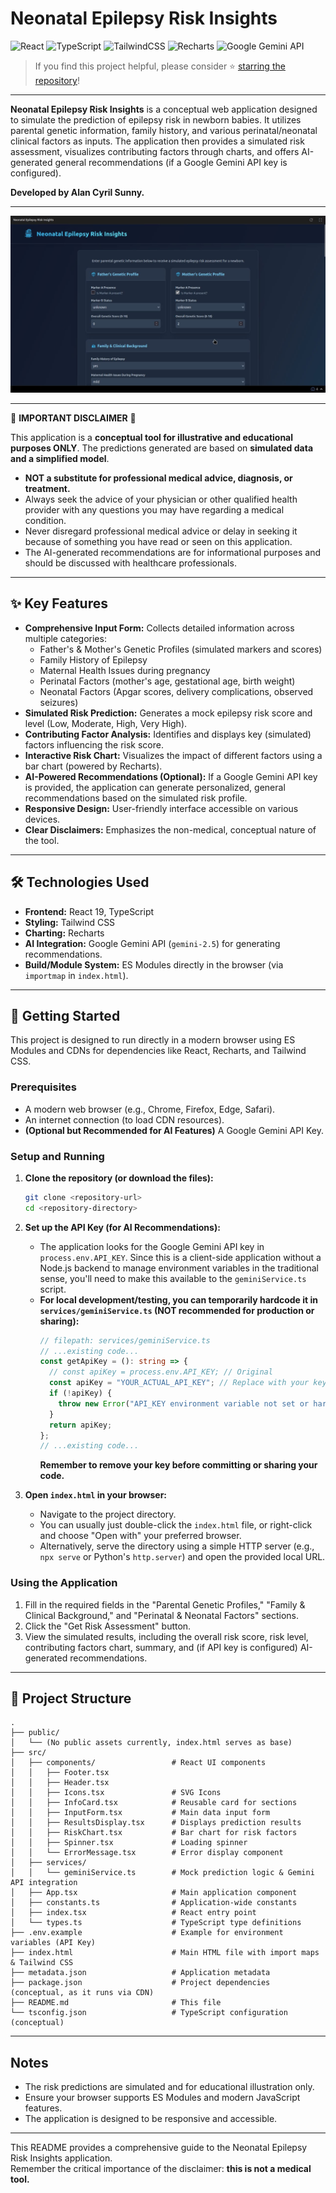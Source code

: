 # Neonatal Epilepsy Risk Insights

![React](https://img.shields.io/badge/Frontend-React-61dafb)
![TypeScript](https://img.shields.io/badge/Language-TypeScript-blue)
![TailwindCSS](https://img.shields.io/badge/Styling-TailwindCSS-38bdf8)
![Recharts](https://img.shields.io/badge/Charts-Recharts-purple)
![Google Gemini API](https://img.shields.io/badge/AI-Gemini%20API-yellow)

> If you find this project helpful, please consider ⭐ [starring the repository](https://github.com/dragonpilee/neonatal-epilepsy-risk-insights)!

---

**Neonatal Epilepsy Risk Insights** is a conceptual web application designed to simulate the prediction of epilepsy risk in newborn babies. It utilizes parental genetic information, family history, and various perinatal/neonatal clinical factors as inputs. The application then provides a simulated risk assessment, visualizes contributing factors through charts, and offers AI-generated general recommendations (if a Google Gemini API key is configured).

**Developed by Alan Cyril Sunny.**

---

![App Screenshot](./new.jpg)

---

🚨 **IMPORTANT DISCLAIMER** 🚨

This application is a **conceptual tool for illustrative and educational purposes ONLY**. The predictions generated are based on **simulated data and a simplified model**.

- **NOT a substitute for professional medical advice, diagnosis, or treatment.**
- Always seek the advice of your physician or other qualified health provider with any questions you may have regarding a medical condition.
- Never disregard professional medical advice or delay in seeking it because of something you have read or seen on this application.
- The AI-generated recommendations are for informational purposes and should be discussed with healthcare professionals.

---

## ✨ Key Features

- **Comprehensive Input Form:** Collects detailed information across multiple categories:
    - Father's & Mother's Genetic Profiles (simulated markers and scores)
    - Family History of Epilepsy
    - Maternal Health Issues during pregnancy
    - Perinatal Factors (mother's age, gestational age, birth weight)
    - Neonatal Factors (Apgar scores, delivery complications, observed seizures)
- **Simulated Risk Prediction:** Generates a mock epilepsy risk score and level (Low, Moderate, High, Very High).
- **Contributing Factor Analysis:** Identifies and displays key (simulated) factors influencing the risk score.
- **Interactive Risk Chart:** Visualizes the impact of different factors using a bar chart (powered by Recharts).
- **AI-Powered Recommendations (Optional):** If a Google Gemini API key is provided, the application can generate personalized, general recommendations based on the simulated risk profile.
- **Responsive Design:** User-friendly interface accessible on various devices.
- **Clear Disclaimers:** Emphasizes the non-medical, conceptual nature of the tool.

---

## 🛠️ Technologies Used

- **Frontend:** React 19, TypeScript
- **Styling:** Tailwind CSS
- **Charting:** Recharts
- **AI Integration:** Google Gemini API (`gemini-2.5`) for generating recommendations.
- **Build/Module System:** ES Modules directly in the browser (via `importmap` in `index.html`).

---

## 🚀 Getting Started

This project is designed to run directly in a modern browser using ES Modules and CDNs for dependencies like React, Recharts, and Tailwind CSS.

### Prerequisites

- A modern web browser (e.g., Chrome, Firefox, Edge, Safari).
- An internet connection (to load CDN resources).
- **(Optional but Recommended for AI Features)** A Google Gemini API Key.

### Setup and Running

1. **Clone the repository (or download the files):**
    ```bash
    git clone <repository-url>
    cd <repository-directory>
    ```

2. **Set up the API Key (for AI Recommendations):**
    - The application looks for the Google Gemini API key in `process.env.API_KEY`. Since this is a client-side application without a Node.js backend to manage environment variables in the traditional sense, you'll need to make this available to the `geminiService.ts` script.
    - **For local development/testing, you can temporarily hardcode it in `services/geminiService.ts` (NOT recommended for production or sharing):**
        ```typescript
        // filepath: services/geminiService.ts
        // ...existing code...
        const getApiKey = (): string => {
          // const apiKey = process.env.API_KEY; // Original
          const apiKey = "YOUR_ACTUAL_API_KEY"; // Replace with your key for local testing
          if (!apiKey) {
            throw new Error("API_KEY environment variable not set or hardcoded key is missing.");
          }
          return apiKey;
        };
        // ...existing code...
        ```
        **Remember to remove your key before committing or sharing your code.**

3. **Open `index.html` in your browser:**
    - Navigate to the project directory.
    - You can usually just double-click the `index.html` file, or right-click and choose "Open with" your preferred browser.
    - Alternatively, serve the directory using a simple HTTP server (e.g., `npx serve` or Python's `http.server`) and open the provided local URL.

### Using the Application

1. Fill in the required fields in the "Parental Genetic Profiles," "Family & Clinical Background," and "Perinatal & Neonatal Factors" sections.
2. Click the "Get Risk Assessment" button.
3. View the simulated results, including the overall risk score, risk level, contributing factors chart, summary, and (if API key is configured) AI-generated recommendations.

---

## 📂 Project Structure

```
.
├── public/
│   └── (No public assets currently, index.html serves as base)
├── src/
│   ├── components/                 # React UI components
│   │   ├── Footer.tsx
│   │   ├── Header.tsx
│   │   ├── Icons.tsx               # SVG Icons
│   │   ├── InfoCard.tsx            # Reusable card for sections
│   │   ├── InputForm.tsx           # Main data input form
│   │   ├── ResultsDisplay.tsx      # Displays prediction results
│   │   ├── RiskChart.tsx           # Bar chart for risk factors
│   │   ├── Spinner.tsx             # Loading spinner
│   │   └── ErrorMessage.tsx        # Error display component
│   ├── services/
│   │   └── geminiService.ts        # Mock prediction logic & Gemini API integration
│   ├── App.tsx                     # Main application component
│   ├── constants.ts                # Application-wide constants
│   ├── index.tsx                   # React entry point
│   └── types.ts                    # TypeScript type definitions
├── .env.example                    # Example for environment variables (API Key)
├── index.html                      # Main HTML file with import maps & Tailwind CSS
├── metadata.json                   # Application metadata
├── package.json                    # Project dependencies (conceptual, as it runs via CDN)
├── README.md                       # This file
└── tsconfig.json                   # TypeScript configuration (conceptual)
```

---

## Notes

- The risk predictions are simulated and for educational illustration only.
- Ensure your browser supports ES Modules and modern JavaScript features.
- The application is designed to be responsive and accessible.

---

This README provides a comprehensive guide to the Neonatal Epilepsy Risk Insights application.  
Remember the critical importance of the disclaimer: **this is not a medical tool.**
